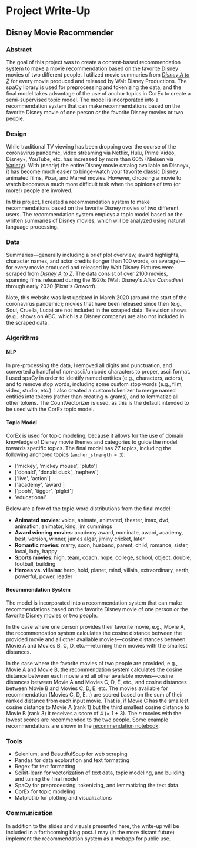 # Project Write-Up
## Disney Movie Recommender


### Abstract

The goal of this project was to create a content-based recommendation system to make a movie recommendation based on the favorite Disney movies of two different people. I utilized movie summaries from [_Disney A to Z_](https://d23.com/disney-a-to-z/) for every movie produced and released by Walt Disney Productions. The spaCy library is used for preprocessing and tokenizing the data, and the final model takes advantage of the use of anchor topics in CorEx to create a semi-supervised topic model. The model is incorporated into a recommendation system that can make recommendations based on the favorite Disney movie of one person _or_ the favorite Disney movies or two people.


### Design

While traditional TV viewing has been dropping over the course of the coronavirus pandemic, video streaming via Netflix, Hulu, Prime Video, Disney+, YouTube, etc. has increased by more than 60% (Nielsen via [Variety](https://variety.com/2020/digital/news/coronavirus-quarantine-life-media-consumption-data-increase-1203535472/)). With (nearly) the entire Disney movie catalog available on Disney+, it has become much easier to binge-watch your favorite classic Disney animated films, Pixar, and Marvel movies. However, choosing a movie to watch becomes a much more difficult task when the opinions of two (or more!) people are involved.

In this project, I created a recommendation system to make recommendations based on the favorite Disney movies of two different users. The recommendation system employs a topic model based on the written summaries of Disney movies, which will be analyzed using natural language processing.


### Data

Summaries&mdash;generally including a brief plot overview, award highlights, character names, and actor credits (longer than 100 words, on average)&mdash;for every movie produced and released by Walt Disney Pictures were scraped from [_Disney A to Z_](https://d23.com/disney-a-to-z/). The data consist of over 2100 movies, spanning films released during the 1920s (Walt Disney's _Alice Comedies_) through early 2020 (Pixar's _Onward_).

Note, this website was last updated in March 2020 (around the start of the coronavirus pandemic); movies that have been released since then (e.g., Soul, Cruella, Luca) are not included in the scraped data. Television shows (e.g., shows on ABC, which is a Disney company) are also not included in the scraped data.


### Algorithms

#### NLP
In pre-processing the data, I removed all digits and punctuation, and converted a handful of non-ascii/unicode characters to proper, ascii format. I used spaCy in order to identify named entities (e.g., characters, actors), and to remove stop words, including some custom stop words (e.g., film, video, studio, etc.). I also created a custom tokenizer to merge named entities into tokens (rather than creating n-grams), and to lemmatize all other tokens. The CountVectorizer is used, as this is the default intended to be used with the CorEx topic model.


#### Topic Model
CorEx is used for topic modeling, because it allows for the use of domain knowledge of Disney movie themes and categories to guide the model towards specific topics. The final model has 27 topics, including the following anchored topics (`anchor_strength = 3`):
- ['mickey', 'mickey mouse', 'pluto']
- ['donald', 'donald duck', 'nephew']
- ['live', 'action']
- ['academy', 'award']
- ['pooh', 'tigger', 'piglet']
- 'educational'

Below are a few of the topic-word distributions from the final model:
- **Animated movies**: voice, animate, animated, theater, imax, dvd, animation, animator, king, jim cummings
- **Award winning movies**: academy award, nominate, award, academy, best, version, winner, james algar, jiminy cricket, later
- **Romantic movies**: marry, soon, husband, parent, child, romance, sister, local, lady, happy
- **Sports movies**: high, team, coach, hope, college, school, object, double, football, building
- **Heroes vs. villains**: hero, hold, planet, mind, villain, extraordinary, earth, powerful, power, leader


#### Recommendation System
The model is incorporated into a recommendation system that can make recommendations based on the favorite Disney movie of one person _or_ the favorite Disney movies or two people.

In the case where one person provides their favorite movie, e.g., Movie A, the recommendation system calculates the cosine distance between the provided movie and all other available movies&mdash;cosine distances between Movie A and Movies B, C, D, etc.&mdash;returning the _n_ movies with the smallest distances.

In the case where the favorite movies of two people are provided, e.g., Movie A and Movie B, the recommendation system calculates the cosine distance between each movie and all other available movies&mdash;cosine distances between Movie A and Movies C, D, E, etc., and cosine distances between Movie B and Movies C, D, E, etc. The movies available for recommendation (Movies C, D, E...) are scored based on the sum of their ranked distance from each input movie. That is, if Movie C has the smallest cosine distance to Movie A (rank 1) but the third smallest cosine distance to Movie B (rank 3) it receives a score of 4 (= 1 + 3). The _n_ movies with the lowest scores are recommended to the two people. Some example recommendations are shown in the [recommendation notebook](https://github.com/hmlewis-astro/disney_movie_nlp/blob/main/recommender_d23.ipynb).


### Tools
- Selenium, and BeautifulSoup for web scraping
- Pandas for data exploration and text formatting
- Regex for text formatting
- Scikit-learn for vectorization of text data, topic modeling, and building and tuning the final model
- SpaCy for preprocessing, tokenizing, and lemmatizing the text data
- CorEx for topic modeling
- Matplotlib for plotting and visualizations


### Communication

In addition to the slides and visuals presented here, the write-up will be included in a forthcoming blog post. I may (in the more distant future) implement the recommendation system as a webapp for public use.
